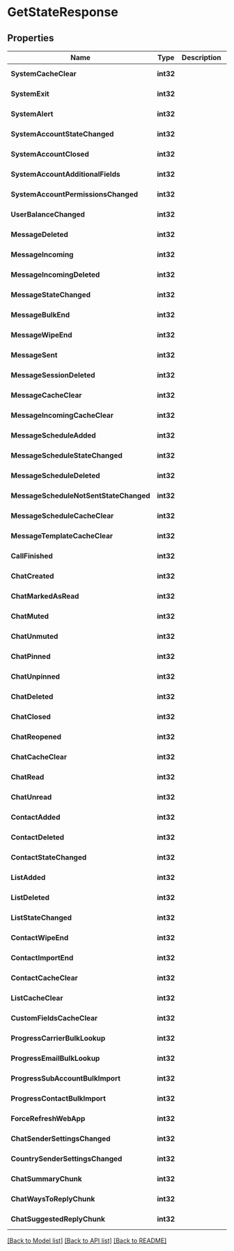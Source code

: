 # GetStateResponse

## Properties
Name | Type | Description | Notes
------------ | ------------- | ------------- | -------------
**SystemCacheClear** | **int32** |  | [default to null]
**SystemExit** | **int32** |  | [default to null]
**SystemAlert** | **int32** |  | [default to null]
**SystemAccountStateChanged** | **int32** |  | [default to null]
**SystemAccountClosed** | **int32** |  | [default to null]
**SystemAccountAdditionalFields** | **int32** |  | [default to null]
**SystemAccountPermissionsChanged** | **int32** |  | [default to null]
**UserBalanceChanged** | **int32** |  | [default to null]
**MessageDeleted** | **int32** |  | [default to null]
**MessageIncoming** | **int32** |  | [default to null]
**MessageIncomingDeleted** | **int32** |  | [default to null]
**MessageStateChanged** | **int32** |  | [default to null]
**MessageBulkEnd** | **int32** |  | [default to null]
**MessageWipeEnd** | **int32** |  | [default to null]
**MessageSent** | **int32** |  | [default to null]
**MessageSessionDeleted** | **int32** |  | [default to null]
**MessageCacheClear** | **int32** |  | [default to null]
**MessageIncomingCacheClear** | **int32** |  | [default to null]
**MessageScheduleAdded** | **int32** |  | [default to null]
**MessageScheduleStateChanged** | **int32** |  | [default to null]
**MessageScheduleDeleted** | **int32** |  | [default to null]
**MessageScheduleNotSentStateChanged** | **int32** |  | [default to null]
**MessageScheduleCacheClear** | **int32** |  | [default to null]
**MessageTemplateCacheClear** | **int32** |  | [default to null]
**CallFinished** | **int32** |  | [default to null]
**ChatCreated** | **int32** |  | [default to null]
**ChatMarkedAsRead** | **int32** |  | [default to null]
**ChatMuted** | **int32** |  | [default to null]
**ChatUnmuted** | **int32** |  | [default to null]
**ChatPinned** | **int32** |  | [default to null]
**ChatUnpinned** | **int32** |  | [default to null]
**ChatDeleted** | **int32** |  | [default to null]
**ChatClosed** | **int32** |  | [default to null]
**ChatReopened** | **int32** |  | [default to null]
**ChatCacheClear** | **int32** |  | [default to null]
**ChatRead** | **int32** |  | [default to null]
**ChatUnread** | **int32** |  | [default to null]
**ContactAdded** | **int32** |  | [default to null]
**ContactDeleted** | **int32** |  | [default to null]
**ContactStateChanged** | **int32** |  | [default to null]
**ListAdded** | **int32** |  | [default to null]
**ListDeleted** | **int32** |  | [default to null]
**ListStateChanged** | **int32** |  | [default to null]
**ContactWipeEnd** | **int32** |  | [default to null]
**ContactImportEnd** | **int32** |  | [default to null]
**ContactCacheClear** | **int32** |  | [default to null]
**ListCacheClear** | **int32** |  | [default to null]
**CustomFieldsCacheClear** | **int32** |  | [default to null]
**ProgressCarrierBulkLookup** | **int32** |  | [default to null]
**ProgressEmailBulkLookup** | **int32** |  | [default to null]
**ProgressSubAccountBulkImport** | **int32** |  | [default to null]
**ProgressContactBulkImport** | **int32** |  | [default to null]
**ForceRefreshWebApp** | **int32** |  | [default to null]
**ChatSenderSettingsChanged** | **int32** |  | [default to null]
**CountrySenderSettingsChanged** | **int32** |  | [default to null]
**ChatSummaryChunk** | **int32** |  | [default to null]
**ChatWaysToReplyChunk** | **int32** |  | [default to null]
**ChatSuggestedReplyChunk** | **int32** |  | [default to null]

[[Back to Model list]](../README.md#documentation-for-models) [[Back to API list]](../README.md#documentation-for-api-endpoints) [[Back to README]](../README.md)


